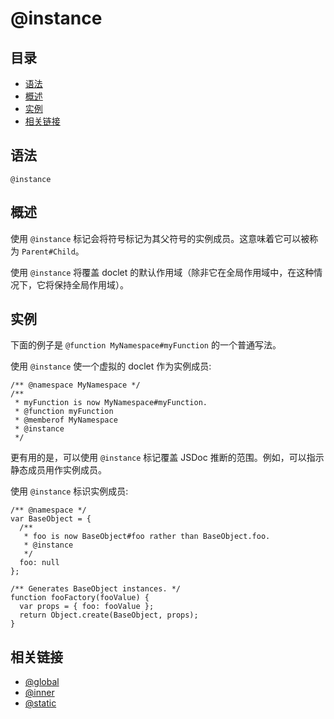 # @instance

## 目录

- [语法](#语法)
- [概述](#概述)
- [实例](#实例)
- [相关链接](#相关链接)

## 语法

```
@instance
```

## 概述

使用 `@instance` 标记会将符号标记为其父符号的实例成员。这意味着它可以被称为 `Parent#Child`。

使用 `@instance` 将覆盖 doclet 的默认作用域（除非它在全局作用域中，在这种情况下，它将保持全局作用域）。

## 实例

下面的例子是 `@function MyNamespace#myFunction` 的一个普通写法。

使用 `@instance` 使一个虚拟的 doclet 作为实例成员:

```
/** @namespace MyNamespace */
/**
 * myFunction is now MyNamespace#myFunction.
 * @function myFunction
 * @memberof MyNamespace
 * @instance
 */
```

更有用的是，可以使用 `@instance` 标记覆盖 JSDoc 推断的范围。例如，可以指示静态成员用作实例成员。

使用 `@instance` 标识实例成员:

```
/** @namespace */
var BaseObject = {
  /**
   * foo is now BaseObject#foo rather than BaseObject.foo.
   * @instance
   */
  foo: null
};

/** Generates BaseObject instances. */
function fooFactory(fooValue) {
  var props = { foo: fooValue };
  return Object.create(BaseObject, props);
}
```

## 相关链接

- [@global](./tags-global.md)
- [@inner](./tags-inner.md)
- [@static](./tags-static.md)